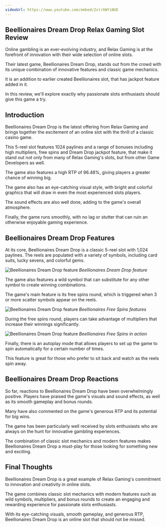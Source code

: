 ```yaml
---
videoUrl: https://www.youtube.com/embed/2xlrGWYiNUE
---
```


## Beellionaires Dream Drop Relax Gaming Slot Review

Online gambling is an ever-evolving industry, and Relax Gaming is at the forefront of innovation with their wide selection of online slots. 

Their latest game, Beellionaires Dream Drop, stands out from the crowd with its unique combination of innovative features and classic game mechanics.

It is an addition to earlier created Beellionaires slot, that has jackpot feature added in it.

In this review, we'll explore exactly why passionate slots enthusiasts should give this game a try.

## Introduction

Beellionaires Dream Drop is the latest offering from Relax Gaming and brings together the excitement of an online slot with the thrill of a classic casino game.

This 5-reel slot features 1024 paylines and a range of bonuses including high multipliers, free spins and Dream Drop jackpot feature, that make it stand out not only from many of Relax Gaming's slots, but from other Game Developers as well.

The game also features a high RTP of 96.48%, giving players a greater chance of winning big.

The game also has an eye-catching visual style, with bright and colorful graphics that will draw in even the most experienced slots players.

The sound effects are also well done, adding to the game's overall atmosphere. 

Finally, the game runs smoothly, with no lag or stutter that can ruin an otherwise enjoyable gaming experience.

## Beellionaires Dream Drop Features

At its core, Beellionaires Dream Drop is a classic 5-reel slot with 1,024 paylines. The reels are populated with a variety of symbols, including card suits, lucky sevens, and colorful gems.

![Beellionaires Dream Drop feature](https://ams3.digitaloceanspaces.com/thegamblr-storage/slots-review-images/beellionaires-dream-drop.webp)
*Beellionaires Dream Drop feature*

The game also features a wild symbol that can substitute for any other symbol to create winning combinations.

The game's main feature is its free spins round, which is triggered when 3 or more scatter symbols appear on the reels.

![Beellionaires Dream Drop feature](https://ams3.digitaloceanspaces.com/thegamblr-storage/slots-review-images/beellionaires-free-spins-features.webp)
*Beellionaires Free Spins features*

During the free spins round, players can take advantage of multipliers that increase their winnings significantly.

![Beellionaires Dream Drop feature](https://ams3.digitaloceanspaces.com/thegamblr-storage/slots-review-images/beellionaires-free-spins.webp)
*Beellionaires Free Spins in action*

Finally, there is an autoplay mode that allows players to set up the game to spin automatically for a certain number of times. 

This feature is great for those who prefer to sit back and watch as the reels spin away.

## Beellionaires Dream Drop Reactions

So far, reactions to Beellionaires Dream Drop have been overwhelmingly positive. Players have praised the game's visuals and sound effects, as well as its smooth gameplay and bonus rounds.

Many have also commented on the game's generous RTP and its potential for big wins.

The game has been particularly well received by slots enthusiasts who are always on the hunt for innovative gambling experiences.

The combination of classic slot mechanics and modern features makes Beellionaires Dream Drop a must-play for those looking for something new and exciting.

## Final Thoughts

Beellionaires Dream Drop is a great example of Relax Gaming's commitment to innovation and creativity in online slots. 

The game combines classic slot mechanics with modern features such as wild symbols, multipliers, and bonus rounds to create an engaging and rewarding experience for passionate slots enthusiasts. 

With its eye-catching visuals, smooth gameplay, and generous RTP, Beellionaires Dream Drop is an online slot that should not be missed.